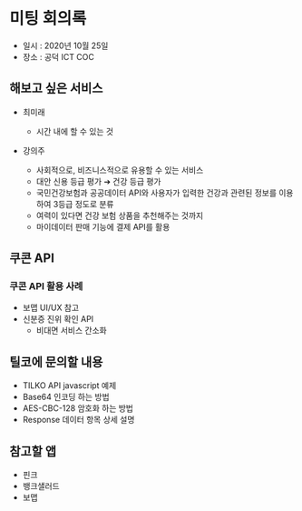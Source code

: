 # 미팅 회의록

* 일시 : 2020년 10월 25일
* 장소 : 공덕 ICT COC

## 해보고 싶은 서비스

* 최미래
  * 시간 내에 할 수 있는 것
  
* 강의주
  * 사회적으로, 비즈니스적으로 유용할 수 있는 서비스
  * 대안 신용 등급 평가 ➔ 건강 등급 평가
  * 국민건강보험과 공공데이터 API와 사용자가 입력한 건강과 관련된 정보를 이용하여 3등급 정도로 분류
  * 여력이 있다면 건강 보험 상품을 추천해주는 것까지
  * 마이데이터 판매 기능에 결제 API를 활용
  
## 쿠콘 API

### 쿠콘 API 활용 사례

* 보맵 UI/UX 참고
* 신분증 진위 확인 API
  * 비대면 서비스 간소화

## 틸코에 문의할 내용

* TILKO API javascript 예제
* Base64 인코딩 하는 방법
* AES-CBC-128 암호화 하는 방법
* Response 데이터 항목 상세 설명

## 참고할 앱

* 핀크
* 뱅크샐러드
* 보맵
